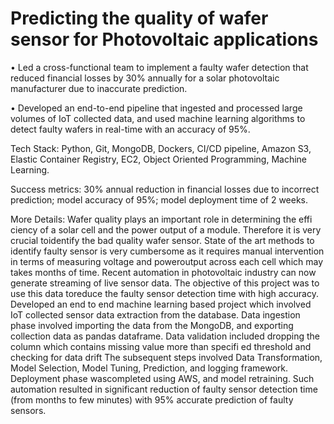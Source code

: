 # Predicting the quality of wafer sensor for Photovoltaic applications

• Led a cross-functional team to implement a faulty wafer detection that reduced financial losses by 30% annually for a solar photovoltaic manufacturer due to inaccurate prediction.

• Developed an end-to-end pipeline that ingested and processed large volumes of IoT collected data, and used machine learning algorithms to detect faulty wafers in real-time with an accuracy of 95%.


Tech Stack: Python, Git, MongoDB, Dockers, CI/CD pipeline, Amazon S3, Elastic Container Registry, EC2, Object Oriented Programming, Machine Learning.

Success metrics: 30% annual reduction in financial losses due to incorrect prediction; model accuracy of 95%; model deployment time of 2 weeks.

More Details:
Wafer quality plays an important role in determining the effi ciency of a solar cell and the power output of a module. Therefore it is very crucial toidentify the bad quality wafer sensor. State of the art methods to identify faulty sensor is very cumbersome as it requires manual intervention in terms of measuring voltage and poweroutput across each cell which may takes months of time. Recent automation in photovoltaic industry can now generate streaming of live sensor data. The objective of this project was to use this data toreduce the faulty sensor detection time with high accuracy. 
Developed an end to end machine learning based project which involved IoT collected sensor data extraction from the database.
Data ingestion phase involved importing the data from the MongoDB, and exporting collection data as pandas dataframe.
Data validation included dropping the column which contains missing value more than specifi ed threshold and checking for data drift
The subsequent steps involved Data Transformation, Model Selection, Model Tuning, Prediction, and logging framework. Deployment phase wascompleted using AWS, and model retraining.
Such automation resulted in significant reduction of faulty sensor detection time (from months to few minutes) with 95% accurate prediction of faulty sensors.

